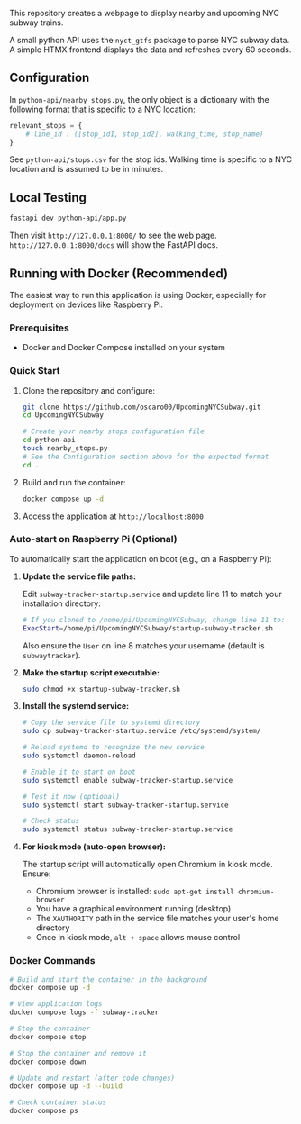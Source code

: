 This repository creates a webpage to display nearby and upcoming NYC subway trains.

A small python API uses the `nyct_gtfs` package to parse NYC subway data. A simple HTMX frontend displays the data and refreshes every 60 seconds.

## Configuration

In `python-api/nearby_stops.py`, the only object is a dictionary with the following format that is specific to a NYC location:

```python
relevant_stops = {
    # line_id : ([stop_id1, stop_id2], walking_time, stop_name)
}
```

See `python-api/stops.csv` for the stop ids. Walking time is specific to a NYC location and is assumed to be in minutes.

## Local Testing

```bash
fastapi dev python-api/app.py
```

Then visit `http://127.0.0.1:8000/` to see the web page. `http://127.0.0.1:8000/docs` will show the FastAPI docs.

## Running with Docker (Recommended)

The easiest way to run this application is using Docker, especially for deployment on devices like Raspberry Pi.

### Prerequisites

- Docker and Docker Compose installed on your system

### Quick Start

1. Clone the repository and configure:
   ```bash
   git clone https://github.com/oscaro00/UpcomingNYCSubway.git
   cd UpcomingNYCSubway

   # Create your nearby stops configuration file
   cd python-api
   touch nearby_stops.py
   # See the Configuration section above for the expected format
   cd ..
   ```

2. Build and run the container:
   ```bash
   docker compose up -d
   ```

3. Access the application at `http://localhost:8000`

### Auto-start on Raspberry Pi (Optional)

To automatically start the application on boot (e.g., on a Raspberry Pi):

1. **Update the service file paths:**

   Edit `subway-tracker-startup.service` and update line 11 to match your installation directory:
   ```bash
   # If you cloned to /home/pi/UpcomingNYCSubway, change line 11 to:
   ExecStart=/home/pi/UpcomingNYCSubway/startup-subway-tracker.sh
   ```

   Also ensure the `User` on line 8 matches your username (default is `subwaytracker`).

2. **Make the startup script executable:**
   ```bash
   sudo chmod +x startup-subway-tracker.sh
   ```

3. **Install the systemd service:**
   ```bash
   # Copy the service file to systemd directory
   sudo cp subway-tracker-startup.service /etc/systemd/system/

   # Reload systemd to recognize the new service
   sudo systemctl daemon-reload

   # Enable it to start on boot
   sudo systemctl enable subway-tracker-startup.service

   # Test it now (optional)
   sudo systemctl start subway-tracker-startup.service

   # Check status
   sudo systemctl status subway-tracker-startup.service
   ```

4. **For kiosk mode (auto-open browser):**

   The startup script will automatically open Chromium in kiosk mode. Ensure:
   - Chromium browser is installed: `sudo apt-get install chromium-browser`
   - You have a graphical environment running (desktop)
   - The `XAUTHORITY` path in the service file matches your user's home directory
   - Once in kiosk mode, `alt + space` allows mouse control

### Docker Commands

```bash
# Build and start the container in the background
docker compose up -d

# View application logs
docker compose logs -f subway-tracker

# Stop the container
docker compose stop

# Stop the container and remove it
docker compose down

# Update and restart (after code changes)
docker compose up -d --build

# Check container status
docker compose ps
```
